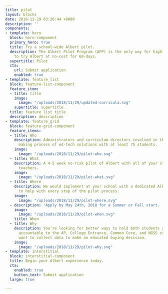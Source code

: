 ```yaml
---
title: pilot
layout: blocks
date: 2018-11-29 03:20:44 +0000
description: ''
components:
- template: hero
  block: hero-component
  primary_hero: true
  title: Try a school-wide Albert pilot.
  description: The Albert Pilot Program (APP) is the only way for high-potential schools
    to try Albert at no-cost for 60-days.
  supertitle: Pilot
  cta:
    url: Submit application
    enabled: true
- template: feature_list
  block: feature-list-component
  feature_item:
  - title: title
    image:
      image: "/uploads/2018/11/29/updated-curricula.svg"
    supertitle: supertitle
  title: feature list title
  description: description
- template: feature_grid
  block: feature-grid-component
  feature_items:
  - title: Who
    description: Administrators and curriculum directors involved in the decision
      making process of ed-tech solutions with at least 75 students.
    image:
      image: "/uploads/2018/11/29/pilot-who.svg"
  - title: What
    description: A 4-5 week no-risk pilot of Albert with all of your students and
      teachers.
    image:
      image: "/uploads/2018/11/29/pilot-what.svg"
  - title: Where
    description: We would implement at your school with a dedicated Albert point person
      to help with every step of the pilot process.
    image:
      image: "/uploads/2018/11/29/pilot-where.svg"
  - description: 'Apply by May 24th, 2018 for a Summer or Fall start. '
    image:
      image: "/uploads/2018/11/29/pilot-when.svg"
    title: When
  - title: Why
    description: You’re looking for better ways to hold both students and teachers
      accountable to the AP, College Entrance, Common Core, and NGSS standards and
      want to collect data to make an educated buying decision.
    image:
      image: "/uploads/2018/11/29/pilot-why.svg"
- template: interstitial
  block: interstitial-component
  title: Begin your Albert experience today.
  cta:
    enabled: true
    button_text: Submit application
  large: true

---
```

